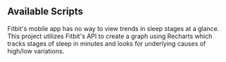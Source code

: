 ## Available Scripts

Fitbit's mobile app has no way to view trends in sleep stages at a glance.
This project utilizes Fitbit's API to create a graph using Recharts which tracks stages of sleep in minutes and looks for underlying causes of high/low variations.
